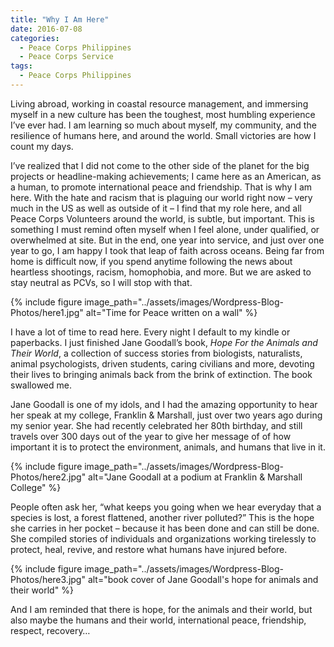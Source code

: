 ```yaml
---
title: "Why I Am Here"
date: 2016-07-08
categories:
  - Peace Corps Philippines
  - Peace Corps Service
tags:
  - Peace Corps Philippines
---
```


Living abroad, working in coastal resource management, and immersing myself in a new culture has been the toughest, most humbling experience I’ve ever had. I am learning so much about myself, my community, and the resilience of humans here, and around the world. Small victories are how I count my days.

I’ve realized that I did not come to the other side of the planet for the big projects or headline-making achievements; I came here as an American, as a human, to promote international peace and friendship. That is why I am here. With the hate and racism that is plaguing our world right now – very much in the US as well as outside of it – I find that my role here, and all Peace Corps Volunteers around the world, is subtle, but important. This is something I must remind often myself when I feel alone, under qualified, or overwhelmed at site. But in the end, one year into service, and just over one year to go, I am happy I took that leap of faith across oceans. Being far from home is difficult now, if you spend anytime following the news about heartless shootings, racism, homophobia, and more. But we are asked to stay neutral as PCVs, so I will stop with that.

{% include figure image_path="../assets/images/Wordpress-Blog-Photos/here1.jpg" alt="Time for Peace written on a wall" %}

I have a lot of time to read here. Every night I default to my kindle or paperbacks. I just finished Jane Goodall’s book, *Hope For the Animals and Their World*, a collection of success stories from biologists, naturalists, animal psychologists, driven students, caring civilians and more, devoting their lives to bringing animals back from the brink of extinction. The book swallowed me.

Jane Goodall is one of my idols, and I had the amazing opportunity to hear her speak at my college, Franklin & Marshall, just over two years ago during my senior year. She had recently celebrated her 80th birthday, and still travels over 300 days out of the year to give her message of of how important it is to protect the environment, animals, and humans that live in it.

{% include figure image_path="../assets/images/Wordpress-Blog-Photos/here2.jpg" alt="Jane Goodall at a podium at Franklin & Marshall College" %}

People often ask her, “what keeps you going when we hear everyday that a species is lost, a forest flattened, another river polluted?” This is the hope she carries in her pocket – because it has been done and can still be done. She compiled stories of individuals and organizations working tirelessly to protect, heal, revive, and restore what humans have injured before.

{% include figure image_path="../assets/images/Wordpress-Blog-Photos/here3.jpg" alt="book cover of Jane Goodall's hope for animals and their world" %}

And I am reminded that there is hope, for the animals and their world, but also maybe the humans and their world, international peace, friendship, respect, recovery…